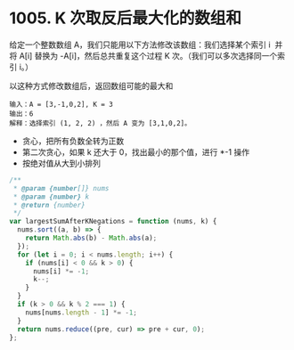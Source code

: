 # 1005. K 次取反后最大化的数组和

给定一个整数数组 A，我们只能用以下方法修改该数组：我们选择某个索引 i  并将 A[i] 替换为 -A[i]，然后总共重复这个过程 K 次。（我们可以多次选择同一个索引 i。）

以这种方式修改数组后，返回数组可能的最大和

```
输入：A = [3,-1,0,2], K = 3
输出：6
解释：选择索引 (1, 2, 2) ，然后 A 变为 [3,1,0,2]。
```

- 贪心，把所有负数全转为正数
- 第二次贪心，如果 k 还大于 0，找出最小的那个值，进行 \*-1 操作
- 按绝对值从大到小排列

```js
/**
 * @param {number[]} nums
 * @param {number} k
 * @return {number}
 */
var largestSumAfterKNegations = function (nums, k) {
  nums.sort((a, b) => {
    return Math.abs(b) - Math.abs(a);
  });
  for (let i = 0; i < nums.length; i++) {
    if (nums[i] < 0 && k > 0) {
      nums[i] *= -1;
      k--;
    }
  }
  if (k > 0 && k % 2 === 1) {
    nums[nums.length - 1] *= -1;
  }
  return nums.reduce((pre, cur) => pre + cur, 0);
};
```
